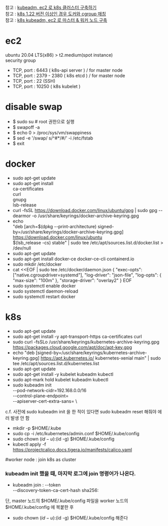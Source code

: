 참고 : [kubeadm, ec2 로 k8s 클러스터 구축하기]( https://velog.io/@koo8624/Kubernetes-AWS-EC2-%EC%9D%B8%EC%8A%A4%ED%84%B4%EC%8A%A4%EC%97%90-Kubernetes-%ED%81%B4%EB%9F%AC%EC%8A%A4%ED%84%B0-%EA%B5%AC%EC%B6%95%ED%95%98%EA%B8%B0)   
참고 : [k8s 1.22 버전 이상인 경우 도커와 cgroup 매칭](https://kubernetes.io/ko/docs/setup/production-environment/_print/#%EB%8F%84%EC%BB%A4)   
참고 : [k8s kubeadm, ec2 로 마스터 & 워커 노드 구축](https://jonnung.dev/kubernetes/2020/03/07/create-kubernetes-cluster-using-kubeadm-on-aws-ec2-part2/)   

# ec2
ubuntu 20.04 LTS(x86) > t2.medium(spot instance)   
security group   
 - TCP, port : 6443 ( k8s-api server ) / for master node
 - TCP, port : 2379 - 2380 ( k8s etcd ) / for master node
 - TCP, port : 22 (SSH)
 - TCP, port : 10250 ( k8s kubelet )
   
# disable swap   
 - $ sudo su # root 권한으로 실행
 - $ swapoff -a
 - $ echo 0 > /proc/sys/vm/swappiness
 - $ sed -e '/swap/ s/^#*/#/' -i /etc/fstab
 - $ exit
   
# docker
 - sudo apt-get update
 - sudo apt-get install \
    ca-certificates \
    curl \
    gnupg \
    lsb-release
 - curl -fsSL https://download.docker.com/linux/ubuntu/gpg | sudo gpg --dearmor -o /usr/share/keyrings/docker-archive-keyring.gpg
 - echo \
  "deb [arch=$(dpkg --print-architecture) signed-by=/usr/share/keyrings/docker-archive-keyring.gpg] https://download.docker.com/linux/ubuntu \
  $(lsb_release -cs) stable" | sudo tee /etc/apt/sources.list.d/docker.list > /dev/null
 - sudo apt-get update
 - sudo apt-get install docker-ce docker-ce-cli containerd.io
 - sudo mkdir /etc/docker
 - cat <<EOF | sudo tee /etc/docker/daemon.json
   {
     "exec-opts": ["native.cgroupdriver=systemd"],
     "log-driver": "json-file",
     "log-opts": {
       "max-size": "100m"
     },
     "storage-driver": "overlay2"
   }
   EOF
 - sudo systemctl enable docker
 - sudo systemctl daemon-reload
 - sudo systemctl restart docker
   
# k8s
 - sudo apt-get update
 - sudo apt-get install -y apt-transport-https ca-certificates curl
 - sudo curl -fsSLo /usr/share/keyrings/kubernetes-archive-keyring.gpg https://packages.cloud.google.com/apt/doc/apt-key.gpg
 - echo "deb [signed-by=/usr/share/keyrings/kubernetes-archive-keyring.gpg] https://apt.kubernetes.io/ kubernetes-xenial main" | sudo tee /etc/apt/sources.list.d/kubernetes.list
 - sudo apt-get update
 - sudo apt-get install -y kubelet kubeadm kubectl
 - sudo apt-mark hold kubelet kubeadm kubectl
 - sudo kubeadm init \
	--pod-network-cidr=192.168.0.0/16 \
    --control-plane-endpoint=<ec2-ip> \
    --apiserver-cert-extra-sans=<ec2-ip> \
      
 c.f. 사전에 sudo kubeadm init 을 한 적이 있다면 sudo kubeadm reset 해줘야 에러 발생 안 함   
 - mkdir -p $HOME/.kube
 - sudo cp -i /etc/kubernetes/admin.conf $HOME/.kube/config
 - sudo chown $(id -u):$(id -g) $HOME/.kube/config
 - kubectl apply -f https://projectcalico.docs.tigera.io/manifests/calico.yaml
	
	
	
#worker node : join k8s as cluster
### kubeadm init 했을 때, 마지막 로그에 join 명령어가 나온다.
 - kubeadm join <ip>:<port> --token <token> \
	--discovery-token-ca-cert-hash sha256:<hash>
	
	
단, master 노드의 $HOME/.kube/config 파일을 worker 노드의 $HOME/.kube/config 에 복붙한 후
 - sudo chown $(id -u):$(id -g) $HOME/.kube/config 해준다
